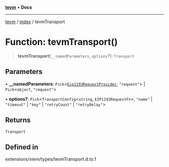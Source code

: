 [**tevm**](../../README.md) • **Docs**

***

[tevm](../../modules.md) / [index](../README.md) / tevmTransport

# Function: tevmTransport()

> **tevmTransport**(`__namedParameters`, `options`?): `Transport`

## Parameters

• **\_\_namedParameters**: `Pick`\<[`Eip1193RequestProvider`](../type-aliases/Eip1193RequestProvider.md), `"request"`\> \| `Pick`\<`object`, `"request"`\>

• **options?**: `Pick`\<`TransportConfig`\<`string`, `EIP1193RequestFn`\>, `"name"` \| `"timeout"` \| `"key"` \| `"retryCount"` \| `"retryDelay"`\>

## Returns

`Transport`

## Defined in

extensions/viem/types/tevmTransport.d.ts:1
